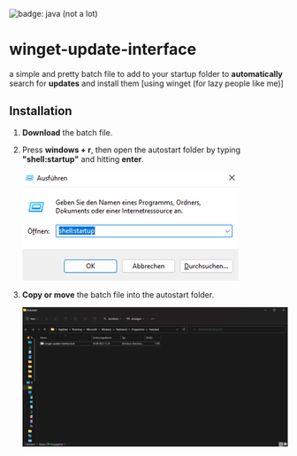 ![badge: java (not a lot)](https://img.shields.io/badge/Lang-Batch-informational?style=for-the-badge&logo=superuser&logoColor=white&color=fcd132)

# winget-update-interface
a simple and pretty batch file to add to your startup folder to **automatically** search for **updates** and install them
[using winget (for lazy people like me)]

## Installation

1. **Download** the batch file.

2. Press **windows + r**, then open the autostart folder by typing **"shell:startup"** and hitting **enter**.

    ![PICTURE: "windows + r"-interface containing "shell:startup"](https://github.com/avonces/winget-update-interface/blob/main/pics/windows-plus-r.png)


3. **Copy or move** the batch file into the autostart folder.

    ![PICTURE: autostart folder with batch file in it](https://github.com/avonces/winget-update-interface/blob/main/pics/autostart-folder.png)
